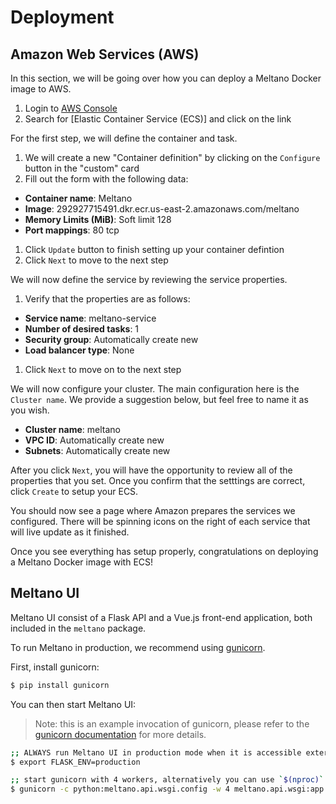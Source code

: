# Deployment

## Amazon Web Services (AWS)

In this section, we will be going over how you can deploy a Meltano Docker image to AWS.

1. Login to [AWS Console](https://console.aws.amazon.com)
1. Search for [Elastic Container Service (ECS)] and click on the link

For the first step, we will define the container and task.

1. We will create a new "Container definition" by clicking on the `Configure` button in the "custom" card
1. Fill out the form with the following data:
  - **Container name**: Meltano
  - **Image**: 292927715491.dkr.ecr.us-east-2.amazonaws.com/meltano
  - **Memory Limits (MiB)**: Soft limit 128
  - **Port mappings**: 80 tcp
1. Click `Update` button to finish setting up your container defintion
1. Click `Next` to move to the next step

We will now define the service by reviewing the service properties.

1. Verify that the properties are as follows:
  - **Service name**: meltano-service
  - **Number of desired tasks**: 1
  - **Security group**: Automatically create new
  - **Load balancer type**: None
1. Click `Next` to move on to the next step

We will now configure your cluster. The main configuration here is the `Cluster name`. We provide a suggestion below, but feel free to name it as you wish.

  - **Cluster name**: meltano
  - **VPC ID**: Automatically create new
  - **Subnets**: Automatically create new

After you click `Next`, you will have the opportunity to review all of the properties that you set. Once you confirm that the setttings are correct, click `Create` to setup your ECS.

You should now see a page where Amazon prepares the services we configured. There will be spinning icons on the right of each service that will live update as it finished.

Once you see everything has setup properly, congratulations on deploying a Meltano Docker image with ECS!

## Meltano UI

Meltano UI consist of a Flask API and a Vue.js front-end application, both included in the `meltano` package.

To run Meltano in production, we recommend using [gunicorn](http://docs.gunicorn.org/en/stable/install.html).

First, install gunicorn:

```bash
$ pip install gunicorn
```

You can then start Meltano UI:

> Note: this is an example invocation of gunicorn, please refer to
> the [gunicorn documentation](http://docs.gunicorn.org/en/stable/settings.html) for more details.

```bash
;; ALWAYS run Meltano UI in production mode when it is accessible externally
$ export FLASK_ENV=production

;; start gunicorn with 4 workers, alternatively you can use `$(nproc)`
$ gunicorn -c python:meltano.api.wsgi.config -w 4 meltano.api.wsgi:app
```
